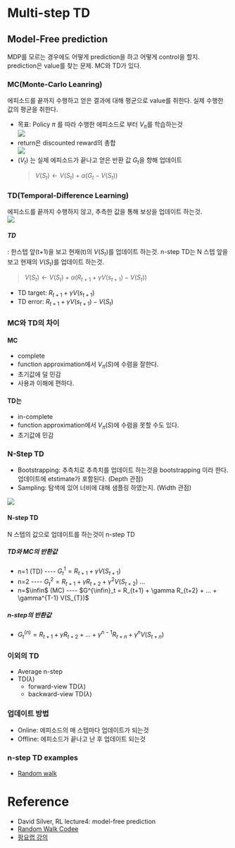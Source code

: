 
# Multi-step TD
## Model-Free prediction
MDP를 모르는 경우에도 어떻게 prediction을 하고 어떻게 control을 할지. 
prediction은 value를 찾는 문제. MC와 TD가 있다.

### MC(Monte-Carlo Leanring)
에피소드를 끝까지 수행하고 얻은 결과에 대해 평균으로 value를 취한다. 실제 수행한 값의 평균을 취한다. 
- 목표: Policy $\pi$ 를 따라 수행한 에피소드로 부터 $V_{\pi}$를 학습하는것  
![](https://images.velog.io/images/nawnoes/post/b0f6f553-36e8-419a-8dc1-56ffdd768a26/image.png)
- return은 discounted reward의 총합  
![](https://images.velog.io/images/nawnoes/post/c0c40381-fd85-42c5-8351-94eb5f6664b3/image.png)
- $(V_t)$ 는 실제 에피소드가 끝나고 얻은 반환 값 $G_t$을 향해 업데이트
    > $V(S_t) {\leftarrow} V(S_t) + \alpha( G_t - V(S_t))$
### TD(Temporal-Difference Learning)
에피소드를 끝까지 수행하지 않고, 추측한 값을 통해 보상을 업데이트 하는것.  
![](https://images.velog.io/images/nawnoes/post/9796504b-08c9-4a63-8d67-f53b678d5e80/image.png)  

####  $TD$
: 한스텝 앞(t+1)을 보고 현재(t)의 $V(S_t)$를 업데이트 하는것. n-step TD는 N 스텝 앞을 보고 현재의 $V(S_t)$를 업데이트 하는것.
  
   >$V(S_t) {\leftarrow} V(S_t) + \alpha(R_{t+1} + \gamma V(s_{t+1}) - V(S_t))$

- TD target: $R_{t+1} + \gamma V(s_{t+1})$
- TD error: $R_{t+1} + \gamma V(s_{t+1}) - V(S_t)$ 

### MC와 TD의 차이
#### MC 
- complete 
- function approximation에서 $V_{\pi}(S)$에 수렴을 잘한다.
- 초기값에 덜 민감
- 사용과 이해에 편하다.
#### TD는 
- in-complete
- function approximation에서 $V_{\pi}(S)$에 수렴을 못할 수도 있다.
- 초기값에 민감
### N-Step TD
- Bootstrapping: 추측치로 추측치를 업데이트 하는것을 bootstrapping 이라 한다. 업데이트에 etstimate가 포함된다. (Depth 관점)
- Sampling: 탐색에 있어 너비에 대해 샘플링 하였는지. (Width 관점)  


![](https://images.velog.io/images/nawnoes/post/a1ae57e2-ad54-423c-baad-a944f6f104f9/image.png)

#### N-step TD
N 스텝의 값으로 업데이트를 하는것이 n-step TD
##### TD와 MC의 반환값
- n=1 (TD) ---- $G^{1}_t = R_{t+1} + \gamma V(S_{t+1})$
- n=2   ---- $G^{2}_t = R_{t+1} + \gamma R_{t+2} + \gamma^2 V(S_{t+2})$
...
- n=$\infin$ (MC) ---- $G^{\infin}_t = R_{t+1} + \gamma R_{t+2} + ... + \gamma^{T-1} V(S_{T})$

##### n-step의 반환값
- $G^{(n)}_t = R_{t+1} + \gamma R_{t+2} + ... + \gamma^{n-1} R_{t+n} +\gamma^{n} V(S_{t+n})$

### 이외의 TD
- Average n-step
- TD($\lambda)$
  + forward-view TD($\lambda)$
  + backward-view TD($\lambda)$
  
### 업데이트 방법
- Online: 에피소드의 매 스텝마다 업데이트가 되는것 
- Offline: 에피소드가 끝나고 난 후 업데이트 되는것

### n-step TD examples
- [Random walk](https://github.com/MJeremy2017/Reinforcement-Learning-Implementation/blob/master/RandomWalk/RandomWalk(n-step).ipynb)


# Reference
- David Silver, RL lecture4: model-free prediction
- [Random Walk Codee](https://github.com/MJeremy2017/Reinforcement-Learning-Implementation/blob/master/RandomWalk/RandomWalk(n-step).py)
- [팡요랩 강의](https://www.youtube.com/watch?v=47FyZtBRglI&list=PLpRS2w0xWHTcTZyyX8LMmtbcMXpd3s4TU&index=4)